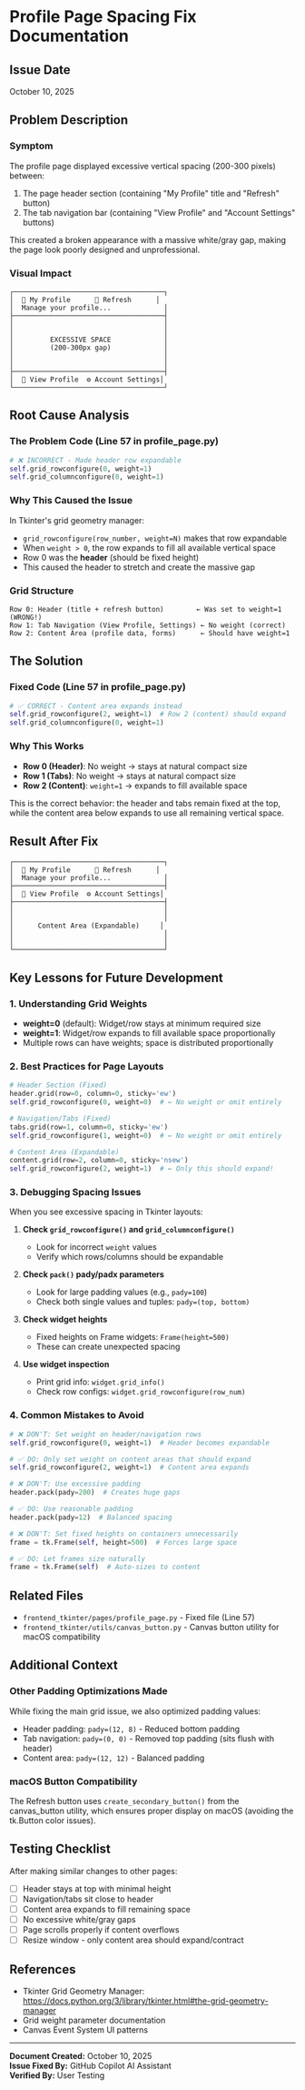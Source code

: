 # Profile Page Spacing Fix Documentation

## Issue Date
October 10, 2025

## Problem Description

### Symptom
The profile page displayed excessive vertical spacing (200-300 pixels) between:
1. The page header section (containing "My Profile" title and "Refresh" button)
2. The tab navigation bar (containing "View Profile" and "Account Settings" buttons)

This created a broken appearance with a massive white/gray gap, making the page look poorly designed and unprofessional.

### Visual Impact
```
┌─────────────────────────────────────┐
│  👤 My Profile      🔄 Refresh      │
│  Manage your profile...             │
├─────────────────────────────────────┤
│                                     │
│                                     │
│         EXCESSIVE SPACE             │
│         (200-300px gap)             │
│                                     │
│                                     │
├─────────────────────────────────────┤
│  👤 View Profile  ⚙️ Account Settings│
└─────────────────────────────────────┘
```

## Root Cause Analysis

### The Problem Code (Line 57 in profile_page.py)

```python
# ❌ INCORRECT - Made header row expandable
self.grid_rowconfigure(0, weight=1)
self.grid_columnconfigure(0, weight=1)
```

### Why This Caused the Issue

In Tkinter's grid geometry manager:
- `grid_rowconfigure(row_number, weight=N)` makes that row expandable
- When `weight > 0`, the row expands to fill all available vertical space
- Row 0 was the **header** (should be fixed height)
- This caused the header to stretch and create the massive gap

### Grid Structure
```
Row 0: Header (title + refresh button)        ← Was set to weight=1 (WRONG!)
Row 1: Tab Navigation (View Profile, Settings) ← No weight (correct)
Row 2: Content Area (profile data, forms)      ← Should have weight=1
```

## The Solution

### Fixed Code (Line 57 in profile_page.py)

```python
# ✅ CORRECT - Content area expands instead
self.grid_rowconfigure(2, weight=1)  # Row 2 (content) should expand
self.grid_columnconfigure(0, weight=1)
```

### Why This Works

- **Row 0 (Header)**: No weight → stays at natural compact size
- **Row 1 (Tabs)**: No weight → stays at natural compact size  
- **Row 2 (Content)**: `weight=1` → expands to fill available space

This is the correct behavior: the header and tabs remain fixed at the top, while the content area below expands to use all remaining vertical space.

## Result After Fix

```
┌─────────────────────────────────────┐
│  👤 My Profile      🔄 Refresh      │
│  Manage your profile...             │
├─────────────────────────────────────┤
│  👤 View Profile  ⚙️ Account Settings│
├─────────────────────────────────────┤
│                                     │
│                                     │
│      Content Area (Expandable)     │
│                                     │
│                                     │
└─────────────────────────────────────┘
```

## Key Lessons for Future Development

### 1. Understanding Grid Weights
- **weight=0** (default): Widget/row stays at minimum required size
- **weight=1**: Widget/row expands to fill available space proportionally
- Multiple rows can have weights; space is distributed proportionally

### 2. Best Practices for Page Layouts
```python
# Header Section (Fixed)
header.grid(row=0, column=0, sticky='ew')
self.grid_rowconfigure(0, weight=0)  # ← No weight or omit entirely

# Navigation/Tabs (Fixed)
tabs.grid(row=1, column=0, sticky='ew')
self.grid_rowconfigure(1, weight=0)  # ← No weight or omit entirely

# Content Area (Expandable)
content.grid(row=2, column=0, sticky='nsew')
self.grid_rowconfigure(2, weight=1)  # ← Only this should expand!
```

### 3. Debugging Spacing Issues

When you see excessive spacing in Tkinter layouts:

1. **Check `grid_rowconfigure()` and `grid_columnconfigure()`**
   - Look for incorrect `weight` values
   - Verify which rows/columns should be expandable

2. **Check `pack()` pady/padx parameters**
   - Look for large padding values (e.g., `pady=100`)
   - Check both single values and tuples: `pady=(top, bottom)`

3. **Check widget heights**
   - Fixed heights on Frame widgets: `Frame(height=500)`
   - These can create unexpected spacing

4. **Use widget inspection**
   - Print grid info: `widget.grid_info()`
   - Check row configs: `widget.grid_rowconfigure(row_num)`

### 4. Common Mistakes to Avoid

```python
# ❌ DON'T: Set weight on header/navigation rows
self.grid_rowconfigure(0, weight=1)  # Header becomes expandable

# ✅ DO: Only set weight on content areas that should expand
self.grid_rowconfigure(2, weight=1)  # Content area expands

# ❌ DON'T: Use excessive padding
header.pack(pady=200)  # Creates huge gaps

# ✅ DO: Use reasonable padding
header.pack(pady=12)  # Balanced spacing

# ❌ DON'T: Set fixed heights on containers unnecessarily
frame = tk.Frame(self, height=500)  # Forces large space

# ✅ DO: Let frames size naturally
frame = tk.Frame(self)  # Auto-sizes to content
```

## Related Files
- `frontend_tkinter/pages/profile_page.py` - Fixed file (Line 57)
- `frontend_tkinter/utils/canvas_button.py` - Canvas button utility for macOS compatibility

## Additional Context

### Other Padding Optimizations Made
While fixing the main grid issue, we also optimized padding values:
- Header padding: `pady=(12, 8)` - Reduced bottom padding
- Tab navigation: `pady=(0, 0)` - Removed top padding (sits flush with header)
- Content area: `pady=(12, 12)` - Balanced padding

### macOS Button Compatibility
The Refresh button uses `create_secondary_button()` from the canvas_button utility, which ensures proper display on macOS (avoiding the tk.Button color issues).

## Testing Checklist

After making similar changes to other pages:

- [ ] Header stays at top with minimal height
- [ ] Navigation/tabs sit close to header
- [ ] Content area expands to fill remaining space
- [ ] No excessive white/gray gaps
- [ ] Page scrolls properly if content overflows
- [ ] Resize window - only content area should expand/contract

## References
- Tkinter Grid Geometry Manager: https://docs.python.org/3/library/tkinter.html#the-grid-geometry-manager
- Grid weight parameter documentation
- Canvas Event System UI patterns

---

**Document Created:** October 10, 2025  
**Issue Fixed By:** GitHub Copilot AI Assistant  
**Verified By:** User Testing
